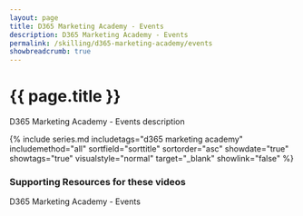 ```yaml
---
layout: page
title: D365 Marketing Academy - Events
description: D365 Marketing Academy - Events
permalink: /skilling/d365-marketing-academy/events
showbreadcrumb: true
---
```


# {{ page.title }}

D365 Marketing Academy - Events description

 {% include series.md 
    includetags="d365 marketing academy" includemethod="all" 
    sortfield="sorttitle" sortorder="asc" showdate="true" showtags="true" 
    visualstyle="normal" target="_blank" showlink="false"
%}

### Supporting Resources for these videos

D365 Marketing Academy - Events
